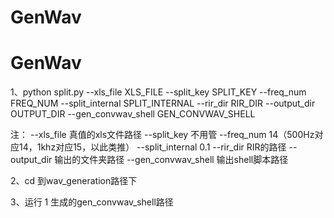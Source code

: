 # GenWav
# GenWav
1、python split.py --xls_file XLS_FILE
  --split_key SPLIT_KEY
  --freq_num FREQ_NUM
  --split_internal SPLIT_INTERNAL
  --rir_dir RIR_DIR
  --output_dir OUTPUT_DIR
  --gen_convwav_shell GEN_CONVWAV_SHELL
  
  
 注： --xls_file 真值的xls文件路径  --split_key 不用管  --freq_num 14（500Hz对应14，1khz对应15，以此类推） --split_internal 0.1  --rir_dir RIR的路径  --output_dir 输出的文件夹路径  --gen_convwav_shell 输出shell脚本路径
  
  
  2、cd 到wav_generation路径下

  3、运行  1 生成的gen_convwav_shell路径
